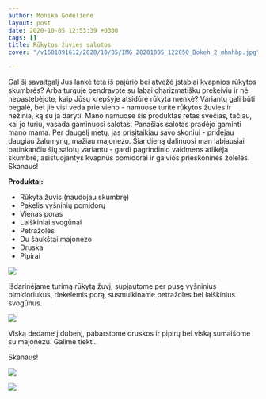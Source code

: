 ```yaml
---
author: Monika Godelienė
layout: post
date: 2020-10-05 12:53:39 +0300
tags: []
title: Rūkytos žuvies salotos
cover: "/v1601891612/2020/10/05/IMG_20201005_122050_Bokeh_2_mhnhbp.jpg"

---
```

Gal šį savaitgalį Jus lankė teta iš pajūrio bei atvežė įstabiai kvapnios rūkytos skumbrės? Arba turguje bendravote su labai charizmatišku prekeiviu ir nė nepastebėjote, kaip Jūsų krepšyje atsidūrė rūkyta menkė? Variantų gali būti begalė, bet jie visi veda prie vieno - namuose turite rūkytos žuvies ir nežinia, ką su ja daryti. Mano namuose šis produktas retas svečias, tačiau, kai jo turiu, vasada gaminuosi salotas. Panašias salotas pradėjo gaminti mano mama. Per daugelį metų, jas prisitaikiau savo skoniui - pridėjau daugiau žalumynų, mažiau majonezo. Šiandieną dalinuosi man labiausiai patinkančiu šių salotų variantu -  gardi pagrindinio vaidmens atlikėja skumbrė, asistuojantys kvapnūs pomidorai ir gaivios prieskoninės žolelės. Skanaus!

**Produktai:**

* Rūkyta žuvis (naudojau skumbrę)
* Pakelis vyšninių pomidorų
* Vienas poras
* Laiškiniai svogūnai
* Petražolės
* Du šaukštai majonezo
* Druska
* Pipirai

![](https://res.cloudinary.com/monikagod/image/upload/v1601891605/2020/10/05/IMG_20201005_115431_Bokeh_2_unbdo7.jpg)  
  
Išdarinėjame turimą rūkytą žuvį, supjautome per pusę vyšninius pimidoriukus, riekelėmis porą, susmulkiname petražoles bei laiškinius svogūnus.   
  
![](https://res.cloudinary.com/monikagod/image/upload/v1601891605/2020/10/05/IMG_20201005_121148_Bokeh_2_eb72jy.jpg)  
  
Viską dedame į dubenį, pabarstome druskos ir pipirų bei viską sumaišome su majonezu. Galime tiekti.  
  
Skanaus!  
  
![](https://res.cloudinary.com/monikagod/image/upload/v1601891612/2020/10/05/IMG_20201005_122050_Bokeh_2_mhnhbp.jpg)  
  
![](https://res.cloudinary.com/monikagod/image/upload/v1601891613/2020/10/05/IMG_20201005_122811_Bokeh_2_cd0hmu.jpg)